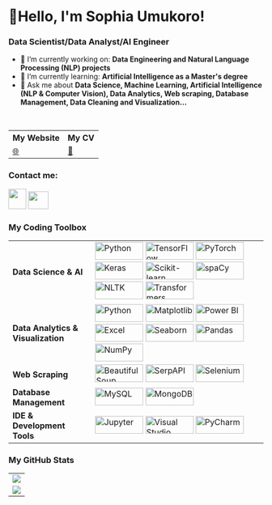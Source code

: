 # 👋Hello, I'm Sophia Umukoro!

### Data Scientist/Data Analyst/AI Engineer
- 🔭 I’m currently working on: __Data Engineering and Natural Language Processing (NLP) projects__ 
- 🌱 I’m currently learning: __Artificial Intelligence as a Master's degree__
- 💬 Ask me about __Data Science, Machine Learning, Artificial Intelligence (NLP & Computer Vision), Data Analytics, Web scraping, Database Management, Data Cleaning and Visualization...__
<br/>


<table>
    <tr>
        <th>My Website</th>
        <th>My CV</th>
    </tr>
    <tr>
        <td>
            <a href="https://sophiakevwe.github.io/">🌐</a>
        </td>
        <td>
            <a href="https://drive.google.com/file/d/13A3EqXk0ixNqqsCQpXojCIuzikK7bhQw/view?usp=sharing">📃</a>
        </td>
    </tr>
</table>

### Contact me:
<a href="https://twitter.com/KaaySophia"><img src="https://www.vectorlogo.zone/logos/twitter/twitter-icon.svg" width="35" height="40"/></a>
<a href="https://www.linkedin.com/in/oghenekevwe-sophia-umukoro-632433229"><img src="https://www.vectorlogo.zone/logos/linkedin/linkedin-icon.svg" width="40" height="35"/></a>

### My Coding Toolbox

<table>
    <tr>
        <td><b>Data Science & AI</b></td>
        <td>
            <img alt="Python" src="https://img.shields.io/badge/-Python-3776AB?style=flat-square&logo=python&logoColor=white" width="95" height="35"/>
            <img alt="TensorFlow" src="https://img.shields.io/badge/-TensorFlow-FF6F00?style=flat-square&logo=tensorflow&logoColor=white" width="95" height="35"/>
            <img alt="PyTorch" src="https://img.shields.io/badge/-PyTorch-EE4C2C?style=flat-square&logo=pytorch&logoColor=white" width="95" height="35"/>
            <img alt="Keras" src="https://img.shields.io/badge/-Keras-D00000?style=flat-square&logo=keras&logoColor=white" width="95" height="35"/>
            <img alt="Scikit-learn" src="https://img.shields.io/badge/-Scikit%20learn-F7931E?style=flat-square&logo=scikit-learn&logoColor=white" width="95" height="35"/>
            <img alt="spaCy" src="https://img.shields.io/badge/-spaCy-1E1E1E?style=flat-square&logo=spacy&logoColor=white" width="95" height="35"/>
            <img alt="NLTK" src="https://img.shields.io/badge/-NLTK-3D3D3D?style=flat-square&logo=nltk&logoColor=white" width="95" height="35"/>
            <img alt="Transformers" src="https://img.shields.io/badge/-Transformers-6C2C91?style=flat-square&logo=transformers&logoColor=white" width="95" height="35"/>
        </td>
    </tr>
    <tr>
        <td><b>Data Analytics & Visualization</b></td>
        <td>
            <img alt="Python" src="https://img.shields.io/badge/-Python-3776AB?style=flat-square&logo=python&logoColor=white" width="95" height="35"/>
            <img alt="Matplotlib" src="https://img.shields.io/badge/-Matplotlib-ffffff?style=flat-square&logo=matplotlib&logoColor=black" width="95" height="35"/>
            <img alt="Power BI" src="https://img.shields.io/badge/-Power%20BI-F2C811?style=flat-square&logo=powerbi&logoColor=black" width="95" height="35"/>
            <img alt="Excel" src="https://img.shields.io/badge/-Excel-217346?style=flat-square&logo=microsoftexcel&logoColor=white" width="95" height="35"/>
            <img alt="Seaborn" src="https://img.shields.io/badge/-Seaborn-2E6E9E?style=flat-square&logo=seaborn&logoColor=white" width="95" height="35"/>
            <img alt="Pandas" src="https://img.shields.io/badge/-Pandas-150458?style=flat-square&logo=pandas&logoColor=white" width="95" height="35"/>
            <img alt="NumPy" src="https://img.shields.io/badge/-NumPy-013243?style=flat-square&logo=numpy&logoColor=white" width="95" height="35"/>
        </td>
    </tr>
    <tr>
        <td><b>Web Scraping</b></td>
        <td>
            <img alt="Beautiful Soup" src="https://img.shields.io/badge/-Beautiful%20Soup-3776AB?style=flat-square&logo=beautifulsoup&logoColor=white" width="95" height="35"/>
            <img alt="SerpAPI" src="https://img.shields.io/badge/-SerpAPI-E00032?style=flat-square&logo=serpapi&logoColor=white" width="95" height="35"/>
            <img alt="Selenium" src="https://img.shields.io/badge/-Selenium-43B02A?style=flat-square&logo=selenium&logoColor=white" width="95" height="35"/>
        </td>
    </tr>
    <tr>
        <td><b>Database Management</b></td>
        <td>
            <img alt="MySQL" src="https://img.shields.io/badge/-MySQL-4479A1?style=flat-square&logo=mysql&logoColor=white" width="95" height="35"/>
            <img alt="MongoDB" src="https://img.shields.io/badge/-MongoDB-13aa52?style=flat-square&logo=mongodb&logoColor=white" width="95" height="35"/>
        </td>
    </tr>
    <tr>
        <td><b>IDE & Development Tools</b></td>
        <td>
            <img alt="Jupyter" src="https://img.shields.io/badge/-Jupyter-F37626?style=flat-square&logo=jupyter&logoColor=white" width="95" height="35"/>
            <img alt="Visual Studio Code" src="https://img.shields.io/badge/-Visual%20Studio%20Code-007ACC?style=flat-square&logo=visualstudiocode&logoColor=white" width="95" height="35"/>
            <img alt="PyCharm" src="https://img.shields.io/badge/-PyCharm-000000?style=flat-square&logo=pycharm&logoColor=white" width="95" height="35"/>
        </td>
    </tr>
</table>

### My GitHub Stats

<table>
    <tr>
        <td>
            <img src="https://github-readme-streak-stats.herokuapp.com/?user=sophiakevwe&theme=dark"/>
        </td> 
    </tr>
    <tr>
        <td>
            <img src="https://github-readme-stats.vercel.app/api?username=sophiakevwe&count_private=true&show_icons=true&theme=dark"/>
        </td>
    </tr>
</table>





<!---
SophiaKevwe/SophiaKevwe is a ✨ special ✨ repository because its `README.md` (this file) appears on your GitHub profile.
You can click the Preview link to take a look at your changes.
--->
